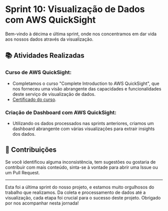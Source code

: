 # Sprint 10: Visualização de Dados com AWS QuickSight

Bem-vindo à décima e última sprint, onde nos concentramos em dar vida aos nossos dados através da visualização.

## 📚 Atividades Realizadas

### **Curso de AWS QuickSight**:
- Completamos o curso "Complete Introduction to AWS QuickSight", que nos forneceu uma visão abrangente das capacidades e funcionalidades deste serviço de visualização de dados.
- [Certificado do curso](<Seu link aqui>).

### **Criação de Dashboard com AWS QuickSight**:
- Utilizando os dados processados nas sprints anteriores, criamos um dashboard abrangente com várias visualizações para extrair insights dos dados.

## 🤝 Contribuições

Se você identificou alguma inconsistência, tem sugestões ou gostaria de contribuir com mais conteúdo, sinta-se à vontade para abrir uma Issue ou um Pull Request.

---

Esta foi a última sprint do nosso projeto, e estamos muito orgulhosos do trabalho que realizamos. Da coleta e processamento de dados até a visualização, cada etapa foi crucial para o sucesso deste projeto. Obrigado por nos acompanhar nesta jornada!

